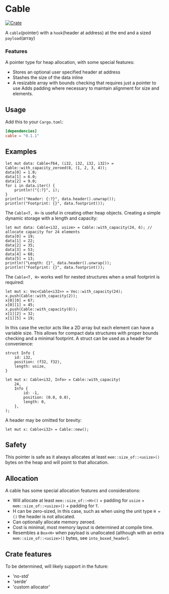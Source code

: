 # Cable

[![Crate](https://img.shields.io/crates/v/rand.svg)](https://crates.io/crates/rand)

A `cable`(pointer) with a `hook`(header at address) at the end and a sized `payload`(array)
### Features
A pointer type for heap allocation, with some special features:
- Stores an optional user specified header at address
- Stashes the size of the data inline
- A resizable array with bounds checking that requires just a pointer to use
Adds padding where necessary to maintain alignment for size and elements. 
## Usage
Add this to your `Cargo.toml`:
```toml
[dependencies]
cable = "0.1.1"
```
## Examples
```
let mut data: Cable<f64, (i32, i32, i32, i32)> = Cable::with_capacity_zeroed(8, (1, 2, 3, 4));
data[0] = 1.0;
data[1] = 6.0;
data[2] = 9.0;
for i in data.iter() {
    println!("{:?}", i);
}
println!("Header: {:?}", data.header().unwrap());
println!("Footprint: {}", data.footprint());
```
The `Cable<T, H>` is useful in creating other heap objects.
Creating a simple dynamic storage with a length and capacity:
```
let mut data: Cable<i32, usize> = Cable::with_capacity(24, 6); // allocate capacity for 24 elements
data[0] = 19;
data[1] = 22;
data[2] = 35;
data[3] = 53;
data[4] = 68;
data[5] = 13;
println!("Length: {}", data.header().unwrap());
println!("Footprint: {}", data.footprint());
```
The `Cable<T, H>` works well for nested structures when a small footprint is required:
```
let mut x: Vec<Cable<i32>> = Vec::with_capacity(24);
x.push(Cable::with_capacity(2));
x[0][0] = 67;
x[0][1] = 45;
x.push(Cable::with_capacity(8));
x[1][2] = 32;
x[1][5] = 19;
```
In this case the vector acts like a 2D array but each element can have a variable size.
This allows for compact data structures with proper bounds checking and a minimal footprint.
A struct can be used as a header for convenience:
```
struct Info {
    id: i32,
    position: (f32, f32),
    length: usize,
}

let mut x: Cable<i32, Info> = Cable::with_capacity(
    24,
    Info {
        id: -1,
        position: (0.0, 0.0),
        length: 0,
    },
);
```
A header may be omitted for brevity:
```
let mut x: Cable<i32> = Cable::new();
```
## Safety
This pointer is safe as it always allocates at least `mem::size_of::<usize>()` bytes on the heap and will point to that allocation.
## Allocation
A cable has some special allocation features and considerations:
- Will allocate at least `mem::size_of::<H>()` + padding for `usize` + `mem::size_of::<usize>()` + padding for `T`.
- H can be zero-sized, in this case, such as when using the unit type `H = ()` the header is not allocated.
- Can optionally allocate memory zeroed.
- Cost is minimal, most memory layout is determined at compile time.
- Resembles a `Box<H>` when payload is unallocated (although with an extra `mem::size_of::<usize>()` bytes, see `into_boxed_header`).
## Crate features
To be determined, will likely support in the future:
- 'no-std'
- 'serde'
- 'custom allocator'
